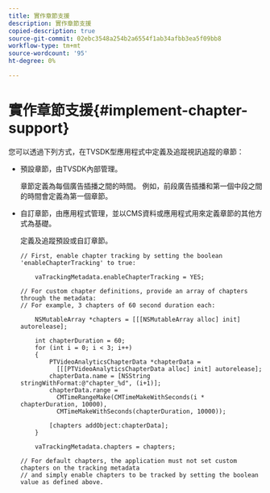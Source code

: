 ```yaml
---
title: 實作章節支援
description: 實作章節支援
copied-description: true
source-git-commit: 02ebc3548a254b2a6554f1ab34afbb3ea5f09bb8
workflow-type: tm+mt
source-wordcount: '95'
ht-degree: 0%

---
```


# 實作章節支援{#implement-chapter-support}

您可以透過下列方式，在TVSDK型應用程式中定義及追蹤視訊追蹤的章節：

* 預設章節，由TVSDK內部管理。

  章節定義為每個廣告插播之間的時間。 例如，前段廣告插播和第一個中段之間的時間會定義為第一個章節。
* 自訂章節，由應用程式管理，並以CMS資料或應用程式用來定義章節的其他方式為基礎。

  定義及追蹤預設或自訂章節。

  ```
  // First, enable chapter tracking by setting the boolean 'enableChapterTracking' to true: 
  
      vaTrackingMetadata.enableChapterTracking = YES; 
  
  // For custom chapter definitions, provide an array of chapters through the metadata:  
  // For example, 3 chapters of 60 second duration each: 
  
      NSMutableArray *chapters = [[[NSMutableArray alloc] init] autorelease]; 
  
      int chapterDuration = 60; 
      for (int i = 0; i < 3; i++) 
      { 
          PTVideoAnalyticsChapterData *chapterData =  
            [[[PTVideoAnalyticsChapterData alloc] init] autorelease]; 
          chapterData.name = [NSString stringWithFormat:@"chapter_%d", (i+1)]; 
          chapterData.range =  
            CMTimeRangeMake(CMTimeMakeWithSeconds(i * chapterDuration, 10000),  
            CMTimeMakeWithSeconds(chapterDuration, 10000)); 
  
          [chapters addObject:chapterData]; 
      } 
  
      vaTrackingMetadata.chapters = chapters; 
  
  // For default chapters, the application must not set custom chapters on the tracking metadata  
  // and simply enable chapters to be tracked by setting the boolean value as defined above.
  ```
